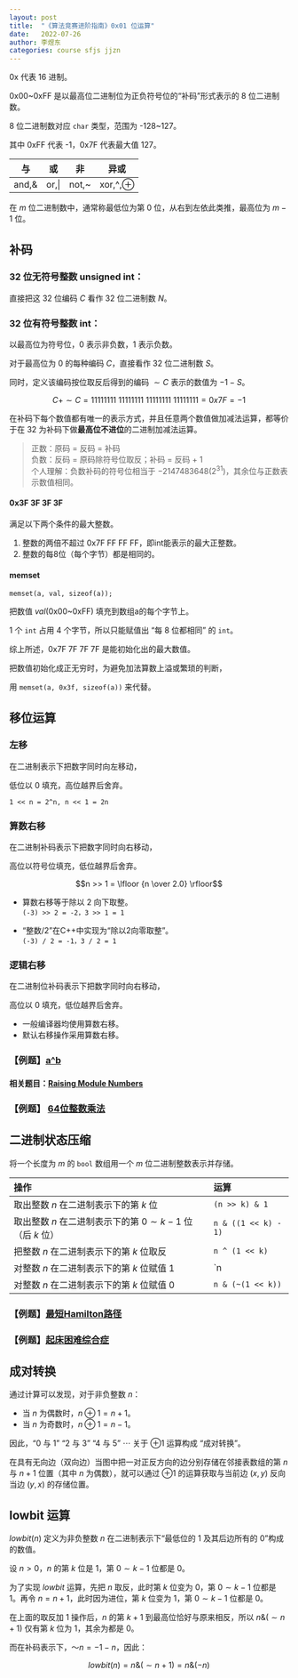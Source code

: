 ```yaml
---
layout: post
title:  "《算法竞赛进阶指南》0x01 位运算"
date:   2022-07-26
author: 李煜东
categories: course sfjs jjzn
---
```


0x 代表 16 进制。  

0x00~0xFF 是以最高位二进制位为正负符号位的“补码”形式表示的 8 位二进制数。  

8 位二进制数对应 `char` 类型，范围为 -128~127。

其中 0xFF 代表 -1，0x7F 代表最大值 127。

|与|或|非|异或|
|:-:|:-:|:-:|:-:|
|and,&|or,\||not,~|xor,^,$\oplus$|

在 $m$ 位二进制数中，通常称最低位为第 0 位，从右到左依此类推，最高位为 $m - 1$ 位。

## 补码 

### 32 位无符号整数 unsigned int：

直接把这 32 位编码 $C$ 看作 32 位二进制数 $N$。  

### 32 位有符号整数 int：

以最高位为符号位，$0$ 表示非负数，$1$ 表示负数。 

对于最高位为 $0$ 的每种编码 $C$，直接看作 32 位二进制数 $S$。  

同时，定义该编码按位取反后得到的编码 $\sim C$ 表示的数值为 $-1-S$。  

$$C + \sim C=11111111\ 11111111\ 11111111\ 11111111 = 0x7F = -1$$

在补码下每个数值都有唯一的表示方式，并且任意两个数值做加减法运算，都等价于在 32 为补码下做**最高位不进位**的二进制加减法运算。  

> 正数：原码 = 反码 = 补码  
> 负数：反码 = 原码除符号位取反；补码 = 反码 + 1  
> 个人理解：负数补码的符号位相当于 $- 2147483648(2^{31})$，其余位与正数表示数值相同。  

#### 0x3F 3F 3F 3F

满足以下两个条件的最大整数。  

1. 整数的两倍不超过 0x7F FF FF FF，即int能表示的最大正整数。
2. 整数的每8位（每个字节）都是相同的。

#### memset

`memset(a, val, sizeof(a));`  

把数值 $val$(0x00~0xFF) 填充到数组a的每个字节上。  

1 个 `int` 占用 4 个字节，所以只能赋值出 “每 8 位都相同” 的 `int`。  

综上所述，0x7F 7F 7F 7F 是能初始化出的最大数值。  

把数值初始化成正无穷时，为避免加法算数上溢或繁琐的判断，

用 `memset(a, 0x3f, sizeof(a))` 来代替。  

## 移位运算

### 左移

在二进制表示下把数字同时向左移动，

低位以 0 填充，高位越界后舍弃。

`1 << n = 2^n, n << 1 = 2n`

### 算数右移

在二进制补码表示下把数字同时向右移动，

高位以符号位填充，低位越界后舍弃。  

$$n >> 1 = \lfloor {n \over 2.0} \rfloor$$  

* 算数右移等于除以 2 向下取整。  
`(-3) >> 2 = -2，3 >> 1 = 1`

* “整数/2”在C++中实现为“除以2向零取整”。  
`(-3) / 2 = -1，3 / 2 = 1`

### 逻辑右移

在二进制位补码表示下把数字同时向右移动，

高位以 $0$ 填充，低位越界后舍弃。  

* 一般编译器均使用算数右移。  
* 默认右移操作采用算数右移。

### 【例题】<a href="https://lyccrius.github.io/solution/acwing/89.html" target="_blank">a^b</a>

#### 相关题目：<a href="https://lyccrius.github.io/solution/poj/1995.html" target="_blank">Raising Module Numbers</a>

### 【例题】 <a href="https://lyccrius.github.io/solution/acwing/90.html" target="_blank">64位整数乘法</a>

## 二进制状态压缩

将一个长度为 $m$ 的 `bool` 数组用一个 $m$ 位二进制整数表示并存储。

|操作|运算|
|:-|:-|
|取出整数 $n$ 在二进制表示下的第 $k$ 位|`(n >> k) & 1`|
|取出整数 $n$ 在二进制表示下的第 $0 \sim k - 1$ 位（后 $k$ 位）|`n & ((1 << k) - 1)`|
|把整数 $n$ 在二进制表示下的第 $k$ 位取反|`n ^ (1 << k)`|
|对整数 $n$ 在二进制表示下的第 $k$ 位赋值 $1$|`n | (1 << k)`|
|对整数 $n$ 在二进制表示下的第 $k$ 位赋值 $0$|`n & (~(1 << k))`|

### 【例题】<a href="https://lyccrius.github.io/solution/acwing/91.html" target="_blank">最短Hamilton路径</a>

### 【例题】<a href="https://lyccrius.github.io/solution/acwing/998.html" target="_blank">起床困难综合症</a>

## 成对转换

通过计算可以发现，对于非负整数 $n$：

* 当 $n$ 为偶数时，$n\oplus 1=n+1$。
* 当 $n$ 为奇数时，$n\oplus 1=n-1$。

因此，“0 与 1” “2 与 3” “4 与 5” $\cdots$ 关于 $\oplus 1$ 运算构成 “成对转换”。

在具有无向边（双向边）当图中把一对正反方向的边分别存储在邻接表数组的第 $n$ 与 $n+1$ 位置（其中 $n$ 为偶数），就可以通过 $\oplus 1$ 的运算获取与当前边 $(x,y)$ 反向当边 $(y,x)$ 的存储位置。

## lowbit 运算

$lowbit(n)$ 定义为非负整数 $n$ 在二进制表示下“最低位的 $1$ 及其后边所有的 $0$”构成的数值。

设 $n > 0$，$n$ 的第 $k$ 位是 $1$，第 $0 \sim k - 1$ 位都是 $0$。

为了实现 $lowbit$ 运算，先把 $n$ 取反，此时第 $k$ 位变为 $0$，第 $0 \sim k - 1$ 位都是 $1$。再令 $n = n + 1$，此时因为进位，第 $k$ 位变为 $1$，第 $0 \sim k - 1$ 位都是 $0$。

在上面的取反加 $1$ 操作后，$n$ 的第 $k + 1$ 到最高位恰好与原来相反，所以 $n \& (\sim n+1)$ 仅有第 $k$ 位为 $1$，其余为都是 $0$。

而在补码表示下，$～n=-1-n$，因此：

$$lowbit(n) = n \& (\sim n + 1) = n \& (- n)$$